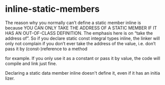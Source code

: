 # inline-static-members

The reason why you normally can’t define a static member inline is
because YOU CAN ONLY TAKE THE ADDRESS OF A STATIC MEMBER IF IT HAS AN
OUT-OF-CLASS DEFINITION. The emphasis here is on “take the address of”.
So if you declare static const integral types inline, the linker will
only not complain if you don’t ever take the address of the value, i.e.
don’t pass it by (const-)reference to a method

for example. If you only
use it as a constant or pass it by value, the code will compile and link
just fine.


Declaring a static data member inline doesn't define it, even if it has an initializer.